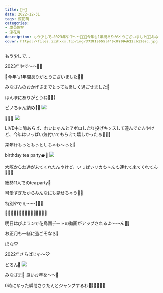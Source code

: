 ```yaml
---
title: 🐅→🐇
date: 2022-12-31
tags: 涼花萌
categories: 
- 成员博客
- 涼花萌
description: もう少しで…2023年やで〜〜🐰🐰🐅今年も1年間ありがとうございました🐅🐅みなさんのおかげさまでとっても楽しく過ごせました💓ほんまにありがとうね🥰💓💓ピ...
cover: https://files.zzzhxxx.top/img/372815555af45c9809e622cb1365c.jpg 
---
```





もう少しで…

2023年やで〜〜🐰🐰



🐅今年も1年間ありがとうございました🐅🐅


みなさんのおかげさまでとっても楽しく過ごせました💓



ほんまにありがとうね🥰💓💓








ピノちゃん納め🤥💓
![](https://files.zzzhxxx.top/img/372815555af45c9809e622cb1365c.jpg)






🚀🍓🍫
![](https://files.zzzhxxx.top/img/372815555af45c9809e622cb1365c-01.jpg)




LIVE中に隙あらば、れいにゃんとアポロしたり投げキッスして遊んでたんやけど、今年はいっぱい気付いてもらえて嬉しかったぁ🤣💓💓


来年はもっともっとしちゃお〜っと🚀








birthday tea party🫖💙
![](https://files.zzzhxxx.top/img/372815555af45c9809e622cb1365c-02.jpg)



大阪から友達が来てくれたんやけど、いっぱいリカちゃんも連れて来てくれてん🥰💓💓



総勢11人でのtea party💙

可愛すぎたからみんなにも見せちゃう👭🏼

特別やでぇ〜〜🧚🏻‍♀️






🌼🌼🌼🌼🌼🌼🌼🌼🌼🌼🌼🌼🌼🌼🌼








明日はぴよランで花鳥園デートの動画がアップされるよ〜〜ん🐥🏰

お正月も一緒に過ごそなぁ💓





ほな♡

2022年さらばじゃ〜♡



どろん🥷
![](https://files.zzzhxxx.top/img/372815555af45c9809e622cb1365c-03.jpg)






みなさま💓
良いお年を〜〜💓










0時になった瞬間さりたんとジャンプするわ🏃🏼‍♀️🏃🏼‍♀️


